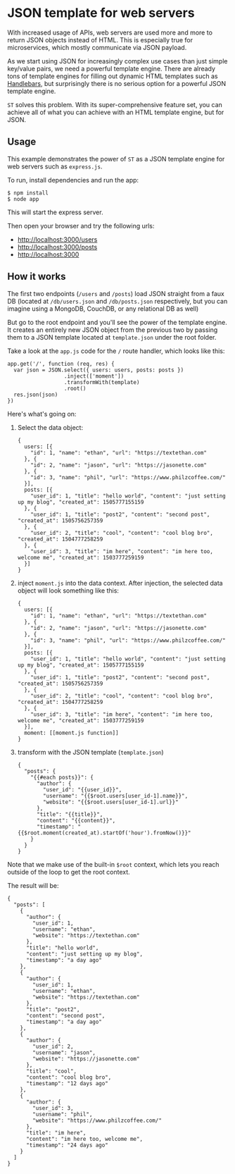 # JSON template for web servers

With increased usage of APIs, web servers are used more and more to return JSON objects instead of HTML. This is especially true for microservices, which mostly communicate via JSON payload.

As we start using JSON for increasingly complex use cases than just simple key/value pairs, we need a powerful template engine. There are already tons of template engines for filling out dynamic HTML templates such as [Handlebars](http://handlebarsjs.com), but surprisingly there is no serious option for a powerful JSON template engine.

`ST` solves this problem. With its super-comprehensive feature set, you can achieve all of what you can achieve with an HTML template engine, but for JSON.

## Usage

This example demonstrates the power of `ST` as a JSON template engine for web servers such as `express.js`.

To run, install dependencies and run the app:

```
$ npm install
$ node app
```

This will start the express server.

Then open your browser and try the following urls:

- [http://localhost:3000/users](http://localhost:3000/users)
- [http://localhost:3000/posts](http://localhost:3000/posts)
- [http://localhost:3000](http://localhost:3000)

## How it works

The first two endpoints (`/users` and `/posts`) load JSON straight from a faux DB (located at `/db/users.json` and `/db/posts.json` respectively, but you can imagine using a MongoDB, CouchDB, or any relational DB as well) 

But go to the root endpoint and you'll see the power of the template engine. It creates an entirely new JSON object from the previous two by passing them to a JSON template located at `template.json` under the root folder.

Take a look at the `app.js` code for the `/` route handler, which looks like this:

```
app.get('/', function (req, res) {
  var json = JSON.select({ users: users, posts: posts })
                  .inject(['moment'])
                  .transformWith(template)
                  .root()
  res.json(json)
})
```

Here's what's going on:

1. Select the data object:

    ```
    {
      users: [{
        "id": 1, "name": "ethan", "url": "https://textethan.com"
      }, {
        "id": 2, "name": "jason", "url": "https://jasonette.com"
      }, {
        "id": 3, "name": "phil", "url": "https://www.philzcoffee.com/"
      }],
      posts: [{
        "user_id": 1, "title": "hello world", "content": "just setting up my blog", "created_at": 1505777155159
      }, {
        "user_id": 1, "title": "post2", "content": "second post", "created_at": 1505756257359
      }, {
        "user_id": 2, "title": "cool", "content": "cool blog bro", "created_at": 1504777258259
      }, {
        "user_id": 3, "title": "im here", "content": "im here too, welcome me", "created_at": 1503777259159
      }]
    }
    ```

2. inject `moment.js` into the data context. After injection, the selected data object will look something like this:

    ```
    {
      users: [{
        "id": 1, "name": "ethan", "url": "https://textethan.com"
      }, {
        "id": 2, "name": "jason", "url": "https://jasonette.com"
      }, {
        "id": 3, "name": "phil", "url": "https://www.philzcoffee.com/"
      }],
      posts: [{
        "user_id": 1, "title": "hello world", "content": "just setting up my blog", "created_at": 1505777155159
      }, {
        "user_id": 1, "title": "post2", "content": "second post", "created_at": 1505756257359
      }, {
        "user_id": 2, "title": "cool", "content": "cool blog bro", "created_at": 1504777258259
      }, {
        "user_id": 3, "title": "im here", "content": "im here too, welcome me", "created_at": 1503777259159
      }],
      moment: [[moment.js function]]
    }
    ```

3. transform with the JSON template (`template.json`)

    ```
    {
      "posts": {
        "{{#each posts}}": {
          "author": {
            "user_id": "{{user_id}}",
            "username": "{{$root.users[user_id-1].name}}",
            "website": "{{$root.users[user_id-1].url}}"
          },
          "title": "{{title}}",
          "content": "{{content}}",
          "timestamp": "{{$root.moment(created_at).startOf('hour').fromNow()}}"
        }
      }
    }
    ```

Note that we make use of the built-in `$root` context, which lets you reach outside of the loop to get the root context.

The result will be:

```
{
  "posts": [
    {
      "author": {
        "user_id": 1,
        "username": "ethan",
        "website": "https://textethan.com"
      },
      "title": "hello world",
      "content": "just setting up my blog",
      "timestamp": "a day ago"
    },
    {
      "author": {
        "user_id": 1,
        "username": "ethan",
        "website": "https://textethan.com"
      },
      "title": "post2",
      "content": "second post",
      "timestamp": "a day ago"
    },
    {
      "author": {
        "user_id": 2,
        "username": "jason",
        "website": "https://jasonette.com"
      },
      "title": "cool",
      "content": "cool blog bro",
      "timestamp": "12 days ago"
    },
    {
      "author": {
        "user_id": 3,
        "username": "phil",
        "website": "https://www.philzcoffee.com/"
      },
      "title": "im here",
      "content": "im here too, welcome me",
      "timestamp": "24 days ago"
    }
  ]
}
```
